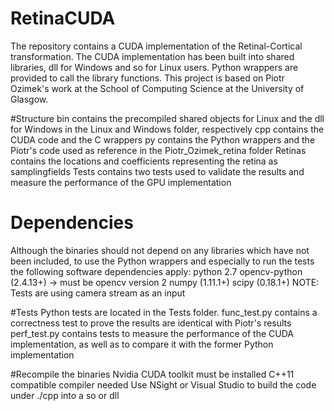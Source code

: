 # RetinaCUDA
The repository contains a CUDA implementation of the Retinal-Cortical transformation.
The CUDA implementation has been built into shared libraries, dll for Windows and so for Linux users.
Python wrappers are provided to call the library functions.
This project is based on Piotr Ozimek's work at the School of Computing Science at the University of Glasgow.

#Structure
bin contains the precompiled shared objects for Linux and the dll for Windows in the Linux and Windows folder, respectively
cpp contains the CUDA code and the C wrappers
py contains the Python wrappers and the Piotr's code used as reference in the Piotr_Ozimek_retina folder
Retinas contains the locations and coefficients representing the retina as samplingfields
Tests contains two tests used to validate the results and measure the performance of the GPU implementation

# Dependencies
Although the binaries should not depend on any libraries which have not been included,
to use the Python wrappers and especially to run the tests the following software dependencies apply:
python 2.7
opencv-python (2.4.13+) -> must be opencv version 2
numpy (1.11.1+)
scipy (0.18.1+)
NOTE: Tests are using camera stream as an input

#Tests
Python tests are located in the Tests folder.
func_test.py contains a correctness test to prove the results are identical with Piotr's results
perf_test.py contains tests to measure the performance of the CUDA implementation,
as well as to compare it with the former Python implementation

#Recompile the binaries
Nvidia CUDA toolkit must be installed
C++11 compatible compiler needed
Use NSight or Visual Studio to build the code under ./cpp into a so or dll
